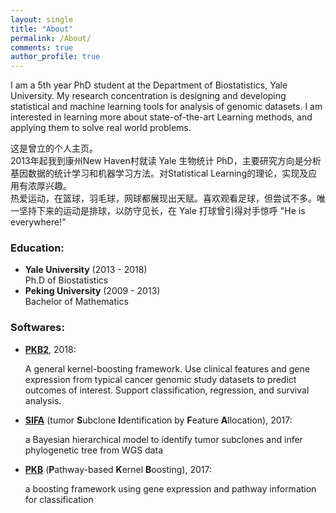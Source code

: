 ```yaml
---
layout: single
title: "About"
permalink: /About/
comments: true
author_profile: true
---
```



I am a 5th year PhD student at the Department of Biostatistics, Yale University. My research concentration is designing and developing statistical and machine learning tools for analysis of genomic datasets. I am interested in learning more about state-of-the-art Learning methods, and applying them to solve real world problems.

这是曾立的个人主页。   
2013年起我到康州New Haven村就读 Yale 生物统计 PhD，主要研究方向是分析基因数据的统计学习和机器学习方法。对Statistical Learning的理论，实现及应用有浓厚兴趣。       
热爱运动，在篮球，羽毛球，网球都展现出天赋。喜欢观看足球，但尝试不多。唯一坚持下来的运动是排球，以防守见长，在 Yale 打球曾引得对手惊呼 "He is everywhere!"


### Education:
- **Yale University** (2013 - 2018)   
  Ph.D of Biostatistics
- **Peking University** (2009 - 2013)   
  Bachelor of Mathematics


### Softwares:
- [**PKB2**](https://github.com/zengliX/PKB2), 2018:

	A general kernel-boosting framework. Use clinical features and gene expression from typical cancer genomic study datasets to predict outcomes of interest. Support classification, regression, and survival analysis.

- [**SIFA**](https://github.com/zengliX/SIFA) (tumor **S**ubclone **I**dentification by **F**eature **A**llocation), 2017:      

	a Bayesian hierarchical model to identify tumor subclones and infer phylogenetic tree from WGS data
 
- [**PKB**](https://github.com/zengliX/PKB) (**P**athway-based **K**ernel **B**oosting), 2017:

	a boosting framework using gene expression and pathway information for classification
 
